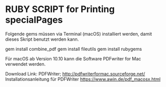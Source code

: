 # RUBY SCRIPT for Printing specialPages 

Folgende gems müssen via Terminal (macOS) installiert werden, damit dieses Skript benutzt werden kann.

gem install combine_pdf
gem install fileutils
gem install rubygems


Für macOS ab Version 10.10 kann die Software PDFwriter for Mac verwendet werden.

Download Link: PDFWriter;  http://pdfwriterformac.sourceforge.net/ 
Installationsanleitung für PDFWriter https://www.awin.de/pdf_macosx.html 

